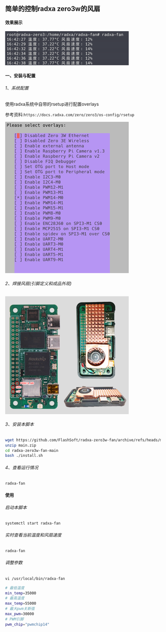 ## 简单的控制radxa zero3w的风扇

#### 效果展示

<img title="" src="./assets/p1.png" alt="使用效果" width="400">

#### 一、安装与配置

###### 1、系统配置

使用radxa系统中自带的rsetup进行配置overlays

参考资料:`https://docs.radxa.com/zero/zero3/os-config/rsetup`

<img title="" src="./assets/p2.png" alt="配置" width="400">

###### 2、焊接风扇(引脚定义和成品外观)

<img title="" src="./assets/p0.png" alt="引脚定义" width="400">

###### 3、安装本脚本

```bash
wget https://github.com/FlashSoft/radxa-zero3w-fan/archive/refs/heads/main.zip
unzip main.zip
cd radxa-zero3w-fan-main
bash ./install.sh
```

###### 4、查看运行情况

```bash
radxa-fan
```



#### 使用

###### 启动本脚本

`systemctl start radxa-fan`

###### 实时查看当前温度和风扇速度

`radxa-fan`

###### 调整参数

`vi /usr/local/bin/radxa-fan`

```bash
# 最低温度
min_temp=35000
# 最高温度
max_temp=55000
# 最大pwm关断值
max_pwm=30000
# PWM引脚
pwm_chip="pwmchip14"
```
